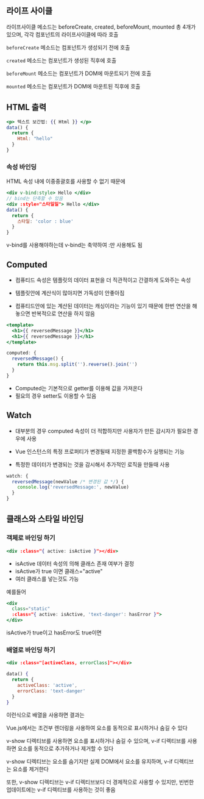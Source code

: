 ## 라이프 사이클

라이프사이클 메소드는 beforeCreate, created, beforeMount, mounted 총 4개가 있으며, 각각 컴포넌트의 라이프사이클에 따라 호출

`beforeCreate` 메소드는 컴포넌트가 생성되기 전에 호출

`created` 메소드는 컴포넌트가 생성된 직후에 호출

`beforeMount` 메소드는 컴포넌트가 DOM에 마운트되기 전에 호출

`mounted` 메소드는 컴포넌트가 DOM에 마운트된 직후에 호출

## HTML 출력
```jsx
<p> 텍스트 보간법: {{ Html }} </p>
data() {
  return {
    Html: "hello"
  }
}
```
### 속성 바인딩

HTML 속성 내에 이중중괄호를 사용할 수 없기 때문에
```jsx
<div v-bind:style> Hello </div>
// bind는 단축할 수 있음
<div :style="스타일일"> Hello </div>
data() {
  return {
    스타일: 'color : blue'
  }
}
```
v-bind를 사용해야하는데 v-bind는 축약하여 :만 사용해도 됨

## Computed

- 컴퓨티드 속성은 템플릿의 데이터 표현을 더 직관적이고 간결하게 도와주는 속성

- 템플릿안에 계산식이 많아지면 가독성이 안좋아짐

- 컴퓨티드안에 있는 계산된 데이터는 캐싱이라는 기능이 있기 때문에 한번 연산을 해놓으면 반복적으로 연산을 하지 않음

```jsx
<template>
  <h1>{{ reversedMessage }}</h1>
  <h1>{{ reversedMessage }}</h1>
</template>

computed: {
  reversedMessage() {
    return this.msg.split('').reverse().join('')
  }
}
```
- Computed는 기본적으로 getter를 이용해 값을 가져온다
- 필요의 경우 setter도 이용할 수 있음

## Watch

- 대부분의 경우 computed 속성이 더 적합하지만 사용자가 만든 감시자가 필요한 경우에 사용

- Vue 인스턴스의 특정 프로퍼티가 변경될때 지정한 콜백함수가 실행되는 기능 

- 특정한 데이터가 변경되는 것을 감시해서 추가적인 로직을 만들때 사용
```jsx
watch: {
  reversedMessage(newValue /* 변경된 값 */) {
    console.log('reversedMessage:', newValue)
  }
}
```

## 클래스와 스타일 바인딩

### 객체로 바인딩 하기
```jsx
<div :class="{ active: isActive }"></div>
```
- isActive 데이터 속성의 의해 클래스 존재 여부가 결정
- isActive가 true 이면 클래스="active"
- 여러 클래스를 넣는것도 가능

예를들어
```jsx
<div
  class="static"
  :class="{ active: isActive, 'text-danger': hasError }">
</div>
```
isActive가 true이고 hasError도 true이면
<div class="static active text-dange"></div>

### 배열로 바인딩 하기

```jsx
<div :class="[activeClass, errorClass]"></div>

data() {
  return {
    activeClass: 'active',
    errorClass: 'text-danger'
  }
}
```
이런식으로 배열을 사용하면 결과는
<div class="active text-danger"></div>

Vue.js에서는 조건부 렌더링을 사용하여 요소를 동적으로 표시하거나 숨길 수 있다

v-show 디렉티브를 사용하면 요소를 표시하거나 숨길 수 있으며, v-if 디렉티브를 사용하면 요소를 동적으로 추가하거나 제거할 수 있다

v-show 디렉티브는 요소를 숨기지만 실제 DOM에서 요소를 유지하며, v-if 디렉티브는 요소를 제거한다

또한, v-show 디렉티브는 v-if 디렉티브보다 더 경제적으로 사용할 수 있지만, 빈번한 업데이트에는 v-if 디렉티브를 사용하는 것이 좋음